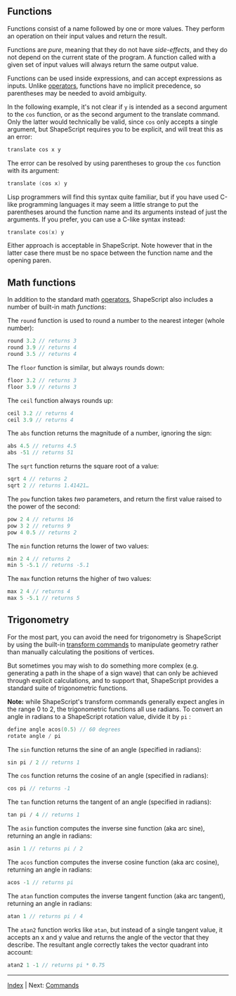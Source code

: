 Functions
---

Functions consist of a name followed by one or more values. They perform an operation on their input values and return the result.

Functions are *pure*, meaning that they do not have *side-effects*, and they do not depend on the current state of the program. A function called with a given set of input values will always return the same output value.

Functions can be used inside expressions, and can accept expressions as inputs. Unlike [operators](operators.md), functions have no implicit precedence, so parentheses may be needed to avoid ambiguity.

In the following example, it's not clear if `y` is intended as a second argument to the `cos` function, or as the second argument to the translate command. Only the latter would technically be valid, since `cos` only accepts a single argument, but ShapeScript requires you to be explicit, and will treat this as an error:

```swift
translate cos x y
```

The error can be resolved by using parentheses to group the `cos` function with its argument:

```swift
translate (cos x) y
```

Lisp programmers will find this syntax quite familiar, but if you have used C-like programming languages it may seem a little strange to put the parentheses around the function name and its arguments instead of just the arguments. If you prefer, you can use a C-like syntax instead:

```swift
translate cos(x) y
```

Either approach is acceptable in ShapeScript. Note however that in the latter case there must be no space between the function name and the opening paren.

## Math functions

In addition to the standard math [operators](operators.md), ShapeScript also includes a number of built-in math *functions*:

The `round` function is used to round a number to the nearest integer (whole number):

```swift
round 3.2 // returns 3
round 3.9 // returns 4
round 3.5 // returns 4
```

The  `floor`  function is similar, but always rounds down:

```swift
floor 3.2 // returns 3
floor 3.9 // returns 3
```

The  `ceil`  function always rounds up:

```swift
ceil 3.2 // returns 4
ceil 3.9 // returns 4
```

The `abs` function returns the magnitude of a number, ignoring the sign:

```swift
abs 4.5 // returns 4.5
abs -51 // returns 51
```

The `sqrt` function returns the square root of a value:

```swift
sqrt 4 // returns 2
sqrt 2 // returns 1.41421… 
```

The `pow` function takes *two* parameters, and return the first value raised to the power of the second:

```swift
pow 2 4 // returns 16
pow 3 2 // returns 9
pow 4 0.5 // returns 2
```

The `min` function returns the lower of two values:

```swift
min 2 4 // returns 2
min 5 -5.1 // returns -5.1
```

The `max` function returns the higher of two values:

```swift
max 2 4 // returns 4
max 5 -5.1 // returns 5
```

## Trigonometry

For the most part, you can avoid the need for trigonometry is ShapeScript by using the built-in [transform commands](transforms.md#relative-transforms) to manipulate geometry rather than manually calculating the positions of vertices.

But sometimes you may wish to do something more complex (e.g. generating a path in the shape of a sign wave) that can only be achieved through explicit calculations, and to support that, ShapeScript provides a standard suite of trigonometric functions.

**Note:** while ShapeScript's transform commands generally expect angles in the range 0 to 2, the trigonometric functions all use radians. To convert an angle in radians to a ShapeScript rotation value, divide it by `pi` :

```swift
define angle acos(0.5) // 60 degrees
rotate angle / pi
``` 

The `sin` function returns the sine of an angle (specified in radians):

```swift
sin pi / 2 // returns 1
``` 

The `cos` function returns the cosine of an angle (specified in radians):

```swift
cos pi // returns -1
``` 

The `tan` function returns the tangent of an angle (specified in radians):

```swift
tan pi / 4 // returns 1
``` 

The `asin` function computes the inverse sine function (aka arc sine), returning an angle in radians:

```swift
asin 1 // returns pi / 2
``` 

The `acos` function computes the inverse cosine function (aka arc cosine), returning an angle in radians:

```swift
acos -1 // returns pi
``` 

The `atan` function computes the inverse tangent function (aka arc tangent), returning an angle in radians:

```swift
atan 1 // returns pi / 4
``` 

The `atan2` function works like `atan`, but instead of a single tangent value, it accepts an x and y value and returns the angle of the vector that they describe. The resultant angle correctly takes the vector quadrant into account:

```swift
atan2 1 -1 // returns pi * 0.75
``` 

---
[Index](index.md) | Next: [Commands](commands.md)
